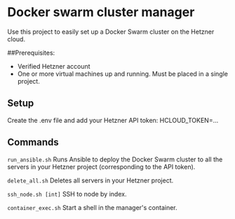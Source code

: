 # Docker swarm cluster manager
Use this project to easily set up a Docker Swarm cluster on the Hetzner cloud.

##Prerequisites:
 - Verified Hetzner account
 - One or more virtual machines up and running. Must be placed in a single project.

## Setup
Create the .env file and add your Hetzner API token:
HCLOUD_TOKEN=...

## Commands
`run_ansible.sh`
Runs Ansible to deploy the Docker Swarm cluster to all the servers in your Hetzner project (corresponding to the API token).

`delete_all.sh`
Deletes all servers in your Hetzner project.

`ssh_node.sh [int]`
SSH to node by index.

`container_exec.sh`
Start a shell in the manager's container.

